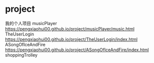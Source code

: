 # project
我的个人项目
musicPlayer https://pengxiaohui00.github.io/project/musicPlayer/music.html
TheUserLogin https://pengxiaohui00.github.io/project/TheUserLogin/index.html
ASongOfIceAndFire https://pengxiaohui00.github.io/project/ASongOfIceAndFire/index.html
shoppingTrolley 
